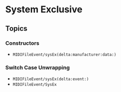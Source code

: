 # System Exclusive

## Topics

### Constructors

- ``MIDIFileEvent/sysEx(delta:manufacturer:data:)``

### Switch Case Unwrapping

- ``MIDIFileEvent/sysEx(delta:event:)``
- ``MIDIFileEvent/SysEx``
